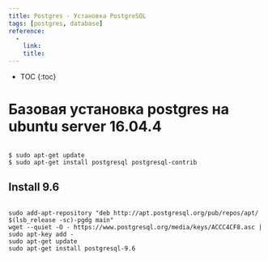 ```yaml
---
title: Postgres - Установка PostgreSQL
tags: [postgres, database]
reference:
  -
    link:
    title:
---
```


* TOC 
{:toc}

# Базовая установка postgres на ubuntu server 16.04.4

<pre><code class="shell">
$ sudo apt-get update
$ sudo apt-get install postgresql postgresql-contrib
</code></pre>

## Install 9.6

<pre><code class="perl">
sudo add-apt-repository "deb http://apt.postgresql.org/pub/repos/apt/ $(lsb_release -sc)-pgdg main"
wget --quiet -O - https://www.postgresql.org/media/keys/ACCC4CF8.asc | sudo apt-key add -
sudo apt-get update
sudo apt-get install postgresql-9.6
</code></pre>